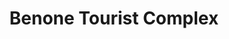 ---
title: "Benone Tourist Complex"
address: "Benone Tourist Complex, 53 Benone Avenue, Limavady, Co. Derry, BT49 0LQ"
tel: "+44 (0)28 7775 0555"
county: "Derry"
category: "Swimming Pools"
type: "Content"
lat: "55.05282974243164"
lng: "-6.949748992919922"
---